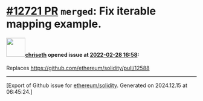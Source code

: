 # [\#12721 PR](https://github.com/ethereum/solidity/pull/12721) `merged`: Fix iterable mapping example.

#### <img src="https://avatars.githubusercontent.com/u/9073706?v=4" width="50">[chriseth](https://github.com/chriseth) opened issue at [2022-02-28 16:58](https://github.com/ethereum/solidity/pull/12721):

Replaces https://github.com/ethereum/solidity/pull/12588




-------------------------------------------------------------------------------



[Export of Github issue for [ethereum/solidity](https://github.com/ethereum/solidity). Generated on 2024.12.15 at 06:45:24.]
